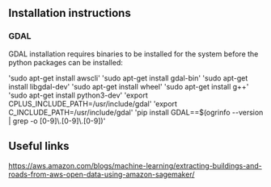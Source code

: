 

## Installation instructions

### GDAL

GDAL installation requires binaries to be installed for the system before the python packages can be installed:

'sudo apt-get install awscli'
'sudo apt-get install gdal-bin'
'sudo apt-get install libgdal-dev'
'sudo apt-get install wheel'
'sudo apt-get install g++'
'sudo apt-get install python3-dev'
'export CPLUS_INCLUDE_PATH=/usr/include/gdal'
'export C_INCLUDE_PATH=/usr/include/gdal'
'pip install GDAL==$(ogrinfo --version | grep -o [0-9]\\.[0-9]\\.[0-9])'


## Useful links

https://aws.amazon.com/blogs/machine-learning/extracting-buildings-and-roads-from-aws-open-data-using-amazon-sagemaker/